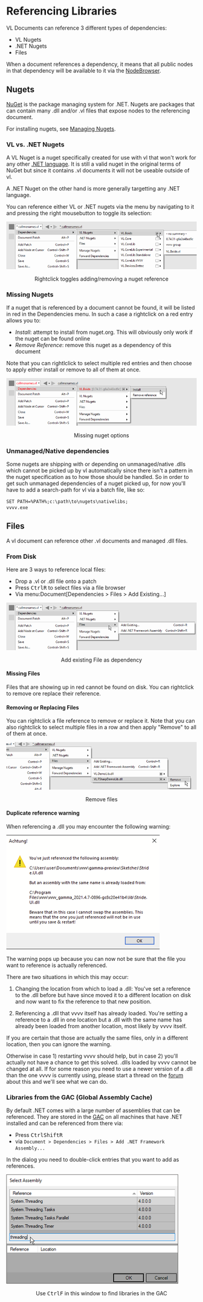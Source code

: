 # Referencing Libraries

VL Documents can reference 3 different types of dependencies:

* VL Nugets
* .NET Nugets
* Files

When a document references a dependency, it means that all public nodes in that dependency will be available to it via the [NodeBrowser](../hde/the_nodebrowser.md).

## Nugets
[NuGet](https://www.nuget.org) is the package managing system for .NET. Nugets are packages that can contain many .dll and/or .vl files that expose nodes to the referencing document.

For installing nugets, see [Managing Nugets](../hde/managing-nugets.md).

### VL vs. .NET Nugets
A VL Nuget is a nuget specifically created for use with vl that won't work for any other [.NET language](https://en.wikipedia.org/wiki/List_of_CLI_languages). It is still a valid nuget in the original terms of NuGet but since it contains .vl documents it will not be useable outside of vl.

A .NET Nuget on the other hand is more generally targetting any .NET language.

You can reference either VL or .NET nugets via the menu by navigating to it and pressing the right mousebutton to toggle its selection:

![](../../images/libraries/vl-Dependencies-Nuget.png)
<center>Rightclick toggles adding/removing a nuget reference</center>

### Missing Nugets
If a nuget that is referenced by a document cannot be found,  it will be listed in red in the Dependencies menu. In such a case a rightclick on a red entry allows you to:

* *Install*: attempt to install from nuget.org. This will obviously only work if the nuget can be found online
* *Remove Reference*: remove this nuget as a dependency of this document

Note that you can rightlclick to select multiple red entries and then choose to apply either install or remove to all of them at once.

![](../../images/libraries/vl-Dependencies-MissingNuget.png)
<center>Missing nuget options</center>

### Unmanaged/Native dependencies
Some nugets are shipping with or depending on unmanaged/native .dlls which cannot be picked up by vl automatically since there isn't a pattern in the nuget specification as to how those should be handled. So in order to get such unmanaged dependencies of a nuget picked up, for now you'll have to add a search-path for vl via a batch file, like so:

    SET PATH=%PATH%;c:\path\to\nugets\nativelibs;
    vvvv.exe

## Files
A vl document can reference other .vl documents and managed .dll files.

### From Disk
Here are 3 ways to reference local files:

* Drop a .vl or .dll file onto a patch
* Press <span class="keyseq"><kbd>Ctrl</kbd><kbd>R</kbd></span> to select files via a file browser
* Via menu:Document[Dependencies > Files > Add Existing...]

![](../../images/libraries/vl-Dependencies-File.png)
<center>Add existing File as dependency</center>

#### Missing Files
Files that are showing up in red cannot be found on disk. You can rightclick to remove ore replace their reference. 

#### Removing or Replacing Files
You can rightclick a file reference to remove or replace it. Note that you can also rightclick to select multiple files in a row and then apply "Remove" to all of them at once.

![](../../images/libraries/vl-Dependencies-File-Remove.png)
<center>Remove files</center>

#### Duplicate reference warning

When referencing a .dll you may encounter the following warning:

![](../../images/libraries/duplicate-reference-warning.png)

The warning pops up because you can now not be sure that the file you want to reference is actually referenced. 

There are two situations in which this may occur:
1) Changing the location from which to load a .dll:
You've set a reference to the .dll before but have since moved it to a different location on disk and now want to fix the reference to that new position. 

2) Referencing a .dll that vvvv itself has already loaded.
You're setting a reference to a .dll in one location but a .dll with the same name has already been loaded from another location, most likely by vvvv itself. 

If you are certain that those are actually the same files, only in a different location, then you can ignore the warning. 

Otherwise in case 1) restarting vvvv should help, but in case 2) you'll actually not have a chance to get this solved. .dlls loaded by vvvv cannot be changed at all. If for some reason you need to use a newer version of a .dll than the one vvvv is currently using, please start a thread on the [forum](https://discourse.vvvv.org) about this and we'll see what we can do. 

### Libraries from the GAC (Global Assembly Cache)

By default .NET comes with a large number of assemblies that can be referenced. They are stored in the [GAC](https://docs.microsoft.com/en-us/dotnet/framework/app-domains/gac) on all machines that have .NET installed and can be referenced from there via:

* Press <span class="keyseq"><kbd>Ctrl</kbd><kbd>Shift</kbd><kbd>R</kbd></span>
* via `Document > Dependencies > Files > Add .NET Framework Assembly...`

In the dialog you need to double-click entries that you want to add as references.

![](../../images/libraries/vl-libraries-using-GACWindow.png)
<center>Use <span class="keyseq"><kbd>Ctrl</kbd><kbd>F</kbd></span> in this window to find libraries in the GAC</center>
